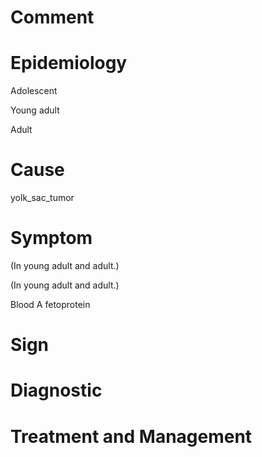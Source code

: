 # Comment

# Epidemiology

Adolescent

Young adult

Adult

# Cause

yolk_sac_tumor

# Symptom

(In young adult and adult.)

(In young adult and adult.)

Blood A fetoprotein

# Sign

# Diagnostic

# Treatment and Management
